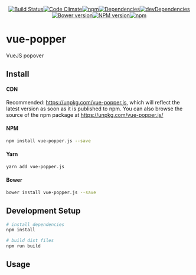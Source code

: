 <div align="center">

  [![Build Status](https://img.shields.io/travis/RobinCK/vue-popper.js.svg?style=flat-square)](https://travis-ci.org/RobinCK/vue-popper.js)[![Code Climate](https://img.shields.io/codeclimate/github/RobinCK/vue-popper.js.svg?style=flat-square)](https://codeclimate.com/github/RobinCK/vue-popper.js)[![npm](https://img.shields.io/npm/dt/vue-popper.js.svg?style=flat-square)](https://github.com/RobinCK/vue-popper.js)[![Dependencies](https://david-dm.org/robinck/vue-popper.js.svg?style=flat-square)](https://david-dm.org/robinck/vue-popper.js)[![devDependencies](https://david-dm.org/robinck/vue-popper.js/dev-status.svg?style=flat-square)](https://david-dm.org/robinck/vue-popper.js#info=devDependencies&view=table)[![Bower version](https://img.shields.io/bower/v/vue-popper.js.svg?style=flat-square)](https://github.com/RobinCK/vue-popper.js)[![NPM version](https://img.shields.io/npm/v/vue-popper.js.svg?style=flat-square)](https://www.npmjs.com/package/vue-popper.js)[![npm](https://img.shields.io/npm/l/vue-popper.js.svg?style=flat-square)](https://github.com/RobinCK/vue-popper.js/blob/master/LICENSE)

</div>

# vue-popper
VueJS popover

## Install
#### CDN

Recommended: https://unpkg.com/vue-popper.js, which will reflect the latest version as soon as it is published to npm. You can also browse the source of the npm package at https://unpkg.com/vue-popper.js/

#### NPM

``` bash
npm install vue-popper.js --save
```

#### Yarn

``` bash
yarn add vue-popper.js
```

#### Bower

``` bash
bower install vue-popper.js --save
```

## Development Setup

``` bash
# install dependencies
npm install

# build dist files
npm run build
```

## Usage
